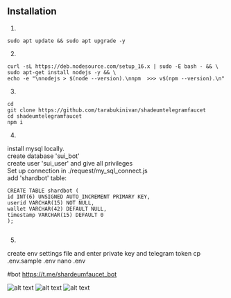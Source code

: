 ## Installation

1. 
```
sudo apt update && sudo apt upgrade -y
```
2.
```
curl -sL https://deb.nodesource.com/setup_16.x | sudo -E bash - && \
sudo apt-get install nodejs -y && \
echo -e "\nnodejs > $(node --version).\nnpm  >>> v$(npm --version).\n"
```
3.
```
cd
git clone https://github.com/tarabukinivan/shadeumtelegramfaucet
cd shadeumtelegramfaucet
npm i
```
4.
install mysql locally.<br>
create database 'sui_bot'<br>
create user 'sui_user' and give all privileges<br>
Set up connection in ./request/my_sql_connect.js<br>
add 'shardbot' table:
```
CREATE TABLE shardbot (
id INT(6) UNSIGNED AUTO_INCREMENT PRIMARY KEY,
userid VARCHAR(15) NOT NULL,
wallet VARCHAR(42) DEFAULT NULL,
timestamp VARCHAR(15) DEFAULT 0
);


```
5.
create env settings file and enter private key and telegram token
cp .env.sample .env
nano .env

#bot https://t.me/shardeumfaucet_bot

![alt text](https://oshi.at/uUXF/bLJs.png)
![alt text](https://oshi.at/dpNY/ywcd.png)
![alt text](https://oshi.at/rYBc/tvBm.png)
